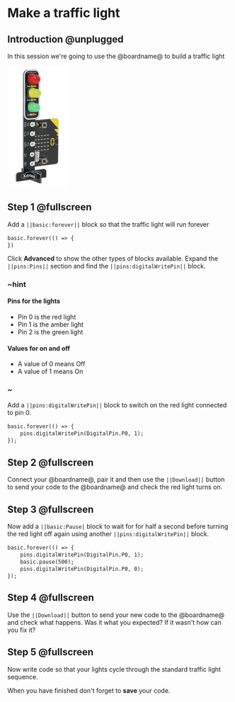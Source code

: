 # Make a traffic light

## Introduction @unplugged

In this session we're going to use the @boardname@ to build a traffic light

![STOP:bit](https://raw.githubusercontent.com/belmont-admin/TrafficLight/master/docs/static/trafficLight.png)

## Step 1 @fullscreen

Add a ``||basic:forever||`` block so that the traffic light will run forever

```blocks
basic.forever(() => {
})
```
Click **Advanced** to show the other types of blocks available. Expand the ``||pins:Pins||`` section and find the ``||pins:digitalWritePin||`` block.

### ~hint

#### Pins for the lights
* Pin 0 is the red light
* Pin 1 is the amber light
* Pin 2 is the green light

#### Values for on and off
* A value of 0 means Off
* A value of 1 means On

### ~

Add a ``||pins:digitalWritePin||`` block to switch on the red light connected to pin 0.


```blocks
basic.forever(() => {
    pins.digitalWritePin(DigitalPin.P0, 1);
});
```
## Step 2 @fullscreen

Connect your @boardname@, pair it and then use the ``||Download||`` button to send your code to the @boardname@ and check the red light turns on.

## Step 3 @fullscreen

Now add a ``||basic:Pause|`` block to wait for for half a second before turning the red light off again using another ``||pins:digitalWritePin||`` block.

```blocks
basic.forever(() => {
    pins.digitalWritePin(DigitalPin.P0, 1);
    basic.pause(500);
    pins.digitalWritePin(DigitalPin.P0, 0);
});
```
## Step 4 @fullscreen

Use the ``||Download||`` button to send your new code to the @boardname@ and check what happens. Was it what you expected? If it wasn't how can you fix it?

## Step 5 @fullscreen

Now write code so that your lights cycle through the standard traffic light sequence.

When you have finished don't forget to **save** your code.